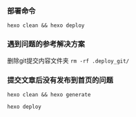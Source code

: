 ### 部署命令

`hexo clean && hexo deploy`

### 遇到问题的参考解决方案

删除git提交内容文件夹 `rm -rf .deploy_git/`

### 提交文章后没有发布到首页的问题

`hexo clean && hexo generate`

`hexo deploy`